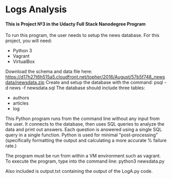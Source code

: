 # Logs Analysis

#### This is Project №3 in the Udacty Full Stack Nanodegree Program


To run this program, the user needs to setup the news database.
For this project, you will need:
* Python 3
* Vagrant
* VirtualBox

Download the schema and data file here: 
https://d17h27t6h515a5.cloudfront.net/topher/2016/August/57b5f748_newsdata/newsdata.zip
Create and setup the database with the command: psql -d news -f newsdata.sql
The database should include three tables:
* authors
* articles
* log


This Python program runs from the command line without any input from the user. It connects to the database, then uses SQL queries to analyze the data and print out answers. Each question is answered using a single SQL query in a single function. Python is used for minimal "post-processing" (specifically formatting the output and calculating a more accurate % failure rate.)

The program must be run from within a VM environment such as vagrant. To execute the program, type into the command line: python3 newsdata.py

Also included is output.txt containing the output of the LogA.py code.
